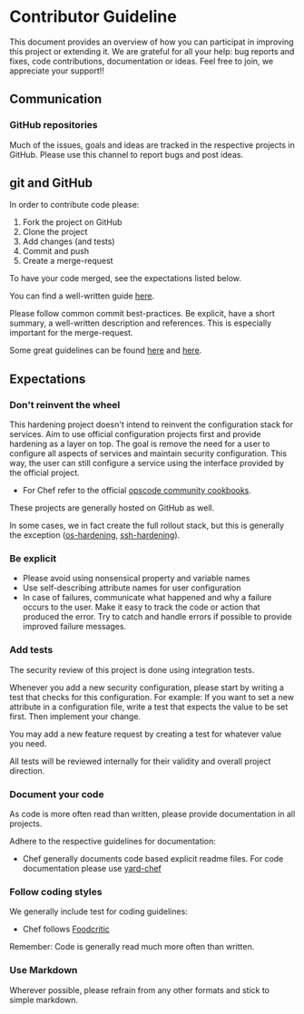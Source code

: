 # Contributor Guideline

This document provides an overview of how you can participat in improving this project or extending it. We are grateful for all your help: bug reports and fixes, code contributions, documentation or ideas. Feel free to join, we appreciate your support!!

## Communication

### GitHub repositories

Much of the issues, goals and ideas are tracked in the respective projects in GitHub. Please use this channel to report bugs and post ideas.

## git and GitHub

In order to contribute code please:

1. Fork the project on GitHub
2. Clone the project
3. Add changes (and tests)
4. Commit and push
5. Create a merge-request

To have your code merged, see the expectations listed below.

You can find a well-written guide [here](https://help.github.com/articles/fork-a-repo).

Please follow common commit best-practices. Be explicit, have a short summary, a well-written description and references. This is especially important for the merge-request.

Some great guidelines can be found [here](https://wiki.openstack.org/wiki/GitCommitMessages) and [here](http://robots.thoughtbot.com/5-useful-tips-for-a-better-commit-message).


## Expectations

### Don't reinvent the wheel

This hardening project doesn't intend to reinvent the configuration stack for services. Aim to use official configuration projects first and provide hardening as a layer on top. The goal is remove the need for a user to configure all aspects of services and maintain security configuration. This way, the user can still configure a service using the interface provided by the official project.

* For Chef refer to the official [opscode community cookbooks](http://community.opscode.com/cookbooks).

These projects are generally hosted on GitHub as well.

In some cases, we in fact create the full rollout stack, but this is generally the exception ([os-hardening](https://github.com/TelekomLabs/chef-os-hardening), [ssh-hardening](https://github.com/TelekomLabs/chef-ssh-hardening)).


### Be explicit

* Please avoid using nonsensical property and variable names
* Use self-describing attribute names for user configuration
* In case of failures, communicate what happened and why a failure occurs to the user. Make it easy to track the code or action that produced the error. Try to catch and handle errors if possible to provide improved failure messages.


### Add tests

The security review of this project is done using integration tests.

Whenever you add a new security configuration, please start by writing a test that checks for this configuration. For example: If you want to set a new attribute in a configuration file, write a test that expects the value to be set first. Then implement your change.

You may add a new feature request by creating a test for whatever value you need.

All tests will be reviewed internally for their validity and overall project direction.


### Document your code

As code is more often read than written, please provide documentation in all projects. 

Adhere to the respective guidelines for documentation:

* Chef generally documents code based explicit readme files. For code documentation please use [yard-chef](https://github.com/rightscale/yard-chef)


### Follow coding styles

We generally include test for coding guidelines:

* Chef follows [Foodcritic](http://acrmp.github.io/foodcritic/)

Remember: Code is generally read much more often than written.


### Use Markdown

Wherever possible, please refrain from any other formats and stick to simple markdown.
